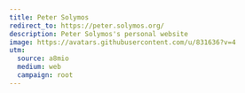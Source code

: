 ```yaml
---
title: Peter Solymos
redirect_to: https://peter.solymos.org/
description: Peter Solymos's personal website
image: https://avatars.githubusercontent.com/u/831636?v=4
utm:
  source: a8mio
  medium: web
  campaign: root
---
```

